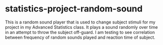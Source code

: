 # statistics-project-random-sound

This is a random sound player that is used to change subject stimuli for my project in my Advanced Statistics class. It plays a sound randomly over time in an attempt to throw the subject off-guard. I am testing to see correlation between frequency of random sounds played and reaction time of subject.

